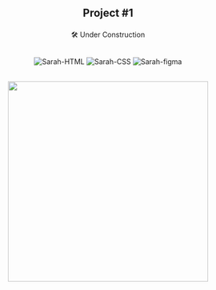 ## <p align="center">Project #1</p>

<p align="center">🛠️ Under Construction</p>

<div style="display: inline_block" align="center"><br>
  <img alt="Sarah-HTML" src="https://img.shields.io/badge/HTML-239120?style=for-the-badge&logo=html5&logoColor=white">
  <img alt="Sarah-CSS" src="https://img.shields.io/badge/CSS3-1572B6?style=for-the-badge&logo=css3&logoColor=white">
  <img alt="Sarah-figma" src="https://img.shields.io/badge/Figma-F24E1E?style=for-the-badge&logo=figma&logoColor=white">
</div>
<br>
 <p align="center"><img width="400" src="https://user-images.githubusercontent.com/81649794/220627109-d40e4960-c352-4acf-8586-25da57ab3d2b.jpg"></p>
